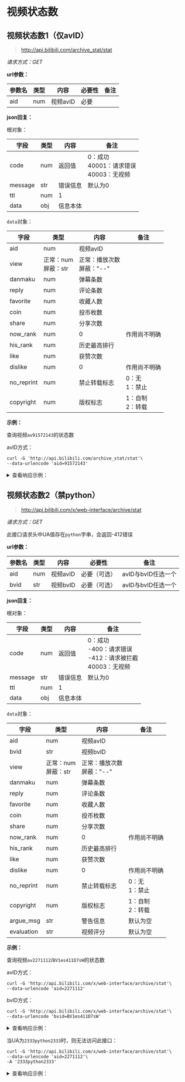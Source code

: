 # 视频状态数

## 视频状态数1（仅avID）
> http://api.bilibili.com/archive_stat/stat

*请求方式：GET*

**url参数：**

| 参数名 | 类型 | 内容     | 必要性 | 备注 |
| ------ | ---- | -------- | ------ | ---- |
| aid    | num  | 视频avID | 必要   |      |

**json回复：**

根对象：

| 字段    | 类型 | 内容     | 备注                                            |
| ------- | ---- | -------- | ----------------------------------------------- |
| code    | num  | 返回值   | 0：成功<br />40001：请求错误<br />40003：无视频 |
| message | str  | 错误信息 | 默认为0                                         |
| ttl     | num  | 1        |                                                 |
| data    | obj  | 信息本体 |                                                 |

`data`对象：

| 字段       | 类型                     | 内容                           | 备注                 |
| ---------- | ------------------------ | ------------------------------ | -------------------- |
| aid        | num                      | 视频avID                       |                      |
| view       | 正常：num<br />屏蔽：str | 正常：播放次数<br />屏蔽："--" |                      |
| danmaku    | num                      | 弹幕条数                       |                      |
| reply      | num                      | 评论条数                       |                      |
| favorite   | num                      | 收藏人数                       |                      |
| coin       | num                      | 投币枚数                       |                      |
| share      | num                      | 分享次数                       |                      |
| now_rank   | num                      | 0                              | 作用尚不明确         |
| his_rank   | num                      | 历史最高排行                   |                      |
| like       | num                      | 获赞次数                       |                      |
| dislike    | num                      | 0                              | 作用尚不明确         |
| no_reprint | num                      | 禁止转载标志                   | 0：无<br />1：禁止   |
| copyright  | num                      | 版权标志                       | 1：自制<br />2：转载 |

**示例：**

查询视频`av91572143`的状态数

avID方式：

```shell
curl -G 'http://api.bilibili.com/archive_stat/stat'\
--data-urlencode 'aid=91572143'
```

<details>
<summary>查看响应示例：</summary>

```json
{
	"code": 0,
	"message": "0",
	"ttl": 1,
	"data": {
		"aid": 91572143,
		"view": 2236510,
		"danmaku": 37856,
		"reply": 5723,
		"favorite": 131317,
		"coin": 143389,
		"share": 44598,
		"now_rank": 0,
		"his_rank": 4,
		"like": 264314,
		"dislike": 0,
		"no_reprint": 1,
		"copyright": 1
	}
}
```

</details>

## 视频状态数2（禁python）

> http://api.bilibili.com/x/web-interface/archive/stat

*请求方式：GET*

此接口请求头中UA值存在`python`字串，会返回-412错误

**url参数：**

| 参数名 | 类型 | 内容     | 必要性       | 备注               |
| ------ | ---- | -------- | ------------ | ------------------ |
| aid    | num  | 视频avID | 必要（可选） | avID与bvID任选一个 |
| bvid   | str  | 视频bvID | 必要（可选） | avID与bvID任选一个 |

**json回复：**

根对象：

| 字段    | 类型 | 内容     | 备注                                                         |
| ------- | ---- | -------- | ------------------------------------------------------------ |
| code    | num  | 返回值   | 0：成功 <br />-400：请求错误<br />-412：请求被拦截<br />40003：无视频 |
| message | str  | 错误信息 | 默认为0                                                      |
| ttl     | num  | 1        |                                                              |
| data    | obj  | 信息本体 |                                                              |

`data`对象：

| 字段       | 类型                     | 内容                           | 备注                 |
| ---------- | ------------------------ | ------------------------------ | -------------------- |
| aid        | num                      | 视频avID                       |                      |
| bvid       | str                      | 视频bvID                       |                      |
| view       | 正常：num<br />屏蔽：str | 正常：播放次数<br />屏蔽："--" |                      |
| danmaku    | num                      | 弹幕条数                       |                      |
| reply      | num                      | 评论条数                       |                      |
| favorite   | num                      | 收藏人数                       |                      |
| coin       | num                      | 投币枚数                       |                      |
| share      | num                      | 分享次数                       |                      |
| now_rank   | num                      | 0                              | 作用尚不明确         |
| his_rank   | num                      | 历史最高排行                   |                      |
| like       | num                      | 获赞次数                       |                      |
| dislike    | num                      | 0                              | 作用尚不明确         |
| no_reprint | num                      | 禁止转载标志                   | 0：无<br />1：禁止   |
| copyright  | num                      | 版权标志                       | 1：自制<br />2：转载 |
| argue_msg  | str                      | 警告信息                       | 默认为空             |
| evaluation | str                      | 视频评分                       | 默认为空             |

**示例：**

查询视频`av2271112`/`BV1es411D7sW`的状态数

avID方式：

```shell
curl -G 'http://api.bilibili.com/x/web-interface/archive/stat'\
--data-urlencode 'aid=2271112'
```

bvID方式：

```shell
curl -G 'http://api.bilibili.com/x/web-interface/archive/stat'\
--data-urlencode 'bvid=BV1es411D7sW'
```

<details>
<summary>查看响应示例：</summary>

```json
{
	"code": 0,
	"message": "0",
	"ttl": 1,
	"data": {
		"aid": 2271112,
		"bvid": "BV1es411D7sW",
		"view": 26408224,
		"danmaku": 161919,
		"reply": 52825,
		"favorite": 892560,
		"coin": 599649,
		"share": 240573,
		"like": 628592,
		"now_rank": 0,
		"his_rank": 4,
		"no_reprint": 0,
		"copyright": 1,
		"argue_msg": "",
		"evaluation": ""
	}
}
```

</details>

当UA为`2333python2333`时，则无法访问此接口：

```shell
curl -G 'http://api.bilibili.com/x/web-interface/archive/stat'\
--data-urlencode 'aid=2271112'\
-A '2333python2333'
```

<details>
<summary>查看响应示例：</summary>

```json
{
    "code":-412,
    "message":"请求被拦截",
    "ttl":1,
    "data":null
}
```

</details>
